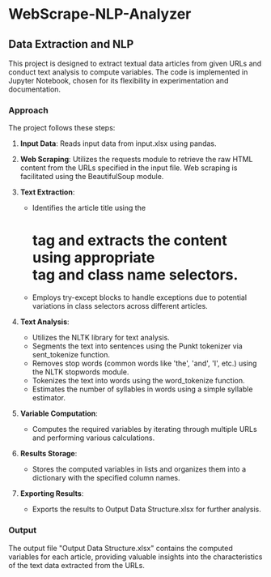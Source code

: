 # WebScrape-NLP-Analyzer

## Data Extraction and NLP

This project is designed to extract textual data articles from given URLs and conduct text analysis to compute variables. The code is implemented in Jupyter Notebook, chosen for its flexibility in experimentation and documentation.

### Approach

The project follows these steps:

1. **Input Data**: Reads input data from input.xlsx using pandas.

2. **Web Scraping**: Utilizes the requests module to retrieve the raw HTML content from the URLs specified in the input file. Web scraping is facilitated using the BeautifulSoup module.

3. **Text Extraction**: 
   - Identifies the article title using the <h1> tag and extracts the content using appropriate <div> tag and class name selectors.
   - Employs try-except blocks to handle exceptions due to potential variations in class selectors across different articles.

4. **Text Analysis**:
   - Utilizes the NLTK library for text analysis.
   - Segments the text into sentences using the Punkt tokenizer via sent_tokenize function.
   - Removes stop words (common words like 'the', 'and', 'I', etc.) using the NLTK stopwords module.
   - Tokenizes the text into words using the word_tokenize function.
   - Estimates the number of syllables in words using a simple syllable estimator.

5. **Variable Computation**:
   - Computes the required variables by iterating through multiple URLs and performing various calculations.

6. **Results Storage**:
   - Stores the computed variables in lists and organizes them into a dictionary with the specified column names.

7. **Exporting Results**:
   - Exports the results to Output Data Structure.xlsx for further analysis.

### Output

The output file "Output Data Structure.xlsx" contains the computed variables for each article, providing valuable insights into the characteristics of the text data extracted from the URLs.
